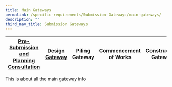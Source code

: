 ```yaml
---
title: Main Gateways
permalink: /specific-requirements/Submission-Gateways/main-gateways/
description: ""
third_nav_title: Submission Gateways
---
```

|[Pre-Submission and Planning Consultation](/pre-submission-and-planning-consultation/)| [Design Gateway](/design-gateway) | Piling Gateway| Commencement of Works | Construction Gateway | Independent Agency Submissions |TOP/CSC Gateway |
| -------- | -------- | -------- | -------- | -------- | -------- | -------- |

This is about all the main gateway info